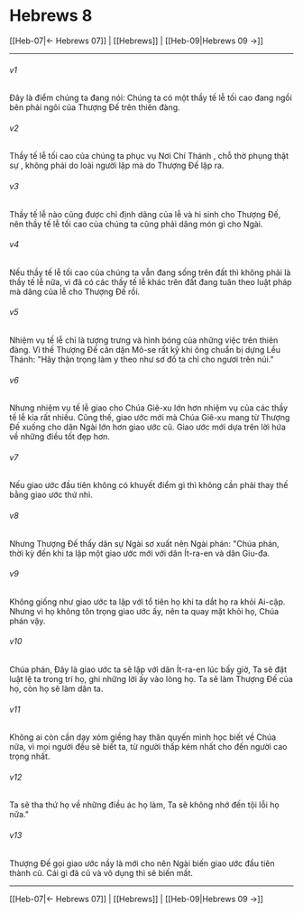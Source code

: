 # Hebrews 8

[[Heb-07|← Hebrews 07]] | [[Hebrews]] | [[Heb-09|Hebrews 09 →]]
***



###### v1 
Đây là điểm chúng ta đang nói: Chúng ta có một thầy tế lễ tối cao đang ngồi bên phải ngôi của Thượng Đế trên thiên đàng. 

###### v2 
Thầy tế lễ tối cao của chúng ta phục vụ Nơi Chí Thánh , chỗ thờ phụng thật sự , không phải do loài người lập mà do Thượng Đế lập ra. 

###### v3 
Thầy tế lễ nào cũng được chỉ định dâng của lễ và hi sinh cho Thượng Đế, nên thầy tế lễ tối cao của chúng ta cũng phải dâng món gì cho Ngài. 

###### v4 
Nếu thầy tế lễ tối cao của chúng ta vẫn đang sống trên đất thì không phải là thầy tế lễ nữa, vì đã có các thầy tế lễ khác trên đất đang tuân theo luật pháp mà dâng của lễ cho Thượng Đế rồi. 

###### v5 
Nhiệm vụ tế lễ chỉ là tượng trưng và hình bóng của những việc trên thiên đàng. Vì thế Thượng Đế căn dặn Mô-se rất kỹ khi ông chuẩn bị dựng Lều Thánh: "Hãy thận trọng làm y theo như sơ đồ ta chỉ cho ngươi trên núi." 

###### v6 
Nhưng nhiệm vụ tế lễ giao cho Chúa Giê-xu lớn hơn nhiệm vụ của các thầy tế lễ kia rất nhiều. Cũng thế, giao ước mới mà Chúa Giê-xu mang từ Thượng Đế xuống cho dân Ngài lớn hơn giao ước cũ. Giao ước mới dựa trên lời hứa về những điều tốt đẹp hơn. 

###### v7 
Nếu giao ước đầu tiên không có khuyết điểm gì thì không cần phải thay thế bằng giao ước thứ nhì. 

###### v8 
Nhưng Thượng Đế thấy dân sự Ngài sơ xuất nên Ngài phán: "Chúa phán, thời kỳ đến khi ta lập một giao ước mới với dân Ít-ra-en và dân Giu-đa. 

###### v9 
Không giống như giao ước ta lập với tổ tiên họ khi ta dắt họ ra khỏi Ai-cập. Nhưng vì họ không tôn trọng giao ước ấy, nên ta quay mặt khỏi họ, Chúa phán vậy. 

###### v10 
Chúa phán, Đây là giao ước ta sẽ lập với dân Ít-ra-en lúc bấy giờ, Ta sẽ đặt luật lệ ta trong trí họ, ghi những lời ấy vào lòng họ. Ta sẽ làm Thượng Đế của họ, còn họ sẽ làm dân ta. 

###### v11 
Không ai còn cần dạy xóm giềng hay thân quyến mình học biết về Chúa nữa, vì mọi người đều sẽ biết ta, từ người thấp kém nhất cho đến người cao trọng nhất. 

###### v12 
Ta sẽ tha thứ họ về những điều ác họ làm, Ta sẽ không nhớ đến tội lỗi họ nữa." 

###### v13 
Thượng Đế gọi giao ước nầy là mới cho nên Ngài biến giao ước đầu tiên thành cũ. Cái gì đã cũ và vô dụng thì sẽ biến mất.

***
[[Heb-07|← Hebrews 07]] | [[Hebrews]] | [[Heb-09|Hebrews 09 →]]
